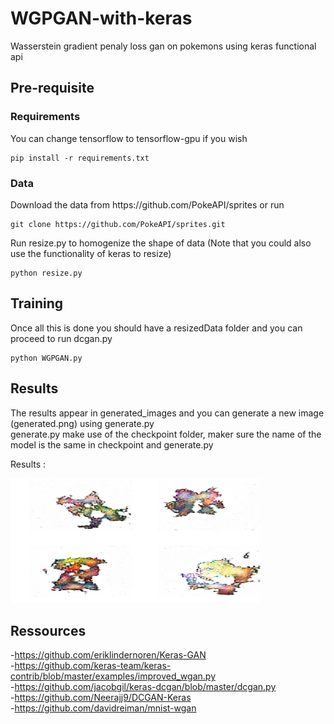 # WGPGAN-with-keras
Wasserstein gradient penaly loss gan on pokemons using keras functional api

<h2>Pre-requisite</h2>
<h3>Requirements</h3>
<p>You can change tensorflow to tensorflow-gpu if you wish</p>

```
pip install -r requirements.txt
```


<h3>Data</h3>

<p>Download the data from https://github.com/PokeAPI/sprites or run</p>

```
git clone https://github.com/PokeAPI/sprites.git
```

<p> Run resize.py to homogenize the shape of data (Note that you could also use the functionality of keras to resize) </p>

```
python resize.py
```

<h2>Training</h2>

<p>Once all this is done you should have a resizedData folder and you can proceed to run dcgan.py</p>

```
python WGPGAN.py
```
<h2>Results</h2>
<p> The results appear in generated_images and you can generate a new image (generated.png) using generate.py <br>
generate.py make use of the checkpoint folder, maker sure the name of the model is the same in checkpoint and generate.py</p>

<p> Results : </p>
<img src="https://raw.githubusercontent.com/Kwirtz/WGPGAN-with-keras/master/generated_images/generatedSamples_epoch150.png" width="400" height="200" />


<h2>Ressources</h2>

-https://github.com/eriklindernoren/Keras-GAN <br>
-https://github.com/keras-team/keras-contrib/blob/master/examples/improved_wgan.py <br>
-https://github.com/jacobgil/keras-dcgan/blob/master/dcgan.py <br>
-https://github.com/Neerajj9/DCGAN-Keras <br>
-https://github.com/davidreiman/mnist-wgan <br>